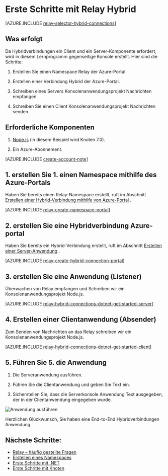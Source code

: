 <properties
    pageTitle="Einstieg mit Relay Hybrid | Microsoft Azure"
    description="Ein Konsolenanwendungsprojekt Knoten für hybride schreiben"
    services="service-bus"
    documentationCenter="node"
    authors="jtaubensee"
    manager="timlt"
    editor=""/>

<tags
    ms.service="service-bus"
    ms.devlang="tbd"
    ms.topic="hero-article"
    ms.tgt_pltfrm="node"
    ms.workload="na"
    ms.date="10/28/2016"
    ms.author="jotaub"/>

# <a name="get-started-with-relay-hybrid-connections"></a>Erste Schritte mit Relay Hybrid

[AZURE.INCLUDE [relay-selector-hybrid-connections](../../includes/relay-selector-hybrid-connections.md)]

## <a name="what-will-be-accomplished"></a>Was erfolgt

Da Hybridverbindungen ein Client und ein Server-Komponente erfordert, wird in diesem Lernprogramm gegenseitige Konsole erstellt. Hier sind die Schritte:

1. Erstellen Sie einen Namespace Relay der Azure-Portal.

2. Erstellen einer Verbindung Hybrid der Azure-Portal.

3. Schreiben eines Servers Konsolenanwendungsprojekt Nachrichten empfangen.

4. Schreiben Sie einen Client Konsolenanwendungsprojekt Nachrichten senden.

## <a name="prerequisites"></a>Erforderliche Komponenten

1. [Node.js](https://nodejs.org/en/) (in diesem Beispiel wird Knoten 7.0).

2. Ein Azure-Abonnement.

[AZURE.INCLUDE [create-account-note](../../includes/create-account-note.md)]

## <a name="1-create-a-namespace-using-the-azure-portal"></a>1. erstellen Sie 1. einen Namespace mithilfe des Azure-Portals

Haben Sie bereits einen Relay-Namespace erstellt, ruft im Abschnitt [Erstellen einer Hybrid-Verbindung mithilfe von Azure-Portal](#2-create-a-hybrid-connection-using-the-azure-portal) .

[AZURE.INCLUDE [relay-create-namespace-portal](../../includes/relay-create-namespace-portal.md)]

## <a name="2-create-a-hybrid-connection-using-the-azure-portal"></a>2. erstellen Sie eine Hybridverbindung Azure-portal

Haben Sie bereits ein Hybrid-Verbindung erstellt, ruft im Abschnitt [Erstellen einer Server-Anwendung](#3-create-a-server-application-listener) .

[AZURE.INCLUDE [relay-create-hybrid-connection-portal](../../includes/relay-create-hybrid-connection-portal.md)]

## <a name="3-create-a-server-application-listener"></a>3. erstellen Sie eine Anwendung (Listener)

Überwachen von Relay empfangen und Schreiben wir ein Konsolenanwendungsprojekt Node.js.

[AZURE.INCLUDE [relay-hybrid-connections-dotnet-get-started-server](../../includes/relay-hybrid-connections-node-get-started-server.md)]

## <a name="4-create-a-client-application-sender"></a>4. Erstellen einer Clientanwendung (Absender)

Zum Senden von Nachrichten an das Relay schreiben wir ein Konsolenanwendungsprojekt Node.js.

[AZURE.INCLUDE [relay-hybrid-connections-dotnet-get-started-client](../../includes/relay-hybrid-connections-node-get-started-client.md)]

## <a name="5-run-the-applications"></a>5. Führen Sie 5. die Anwendung

1. Die Serveranwendung ausführen.

2. Führen Sie die Clientanwendung und geben Sie Text ein.

3. Sicherstellen Sie, dass die Serverkonsole Anwendung Text ausgegeben, der in der Clientanwendung eingegeben wurde.

![Anwendung ausführen](./media/relay-hybrid-connections-node-get-started/running-applications.png)

Herzlichen Glückwunsch, Sie haben eine End-to-End Hybridverbindungen Anwendung.

## <a name="next-steps"></a>Nächste Schritte:

- [Relay – häufig gestellte Fragen](relay-faq.md)
- [Erstellen eines Namespaces](relay-create-namespace-portal.md)
- [Erste Schritte mit .NET](relay-hybrid-connections-dotnet-get-started.md)
- [Erste Schritte mit Knoten](relay-hybrid-connections-node-get-started.md)